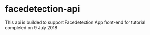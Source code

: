 # facedetection-api
This api is builded to support Facedetection App front-end for tutorial completed on 9 July 2018
